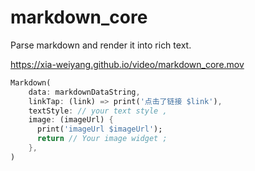 # markdown_core

Parse markdown and render it into rich text.

https://xia-weiyang.github.io/video/markdown_core.mov

``` dart
Markdown(
    data: markdownDataString,
    linkTap: (link) => print('点击了链接 $link'),
    textStyle: // your text style ,
    image: (imageUrl) {
      print('imageUrl $imageUrl');
      return // Your image widget ;
    },
)
```

